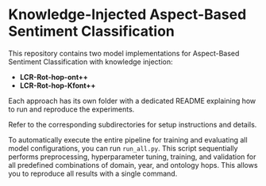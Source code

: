 # Knowledge-Injected Aspect-Based Sentiment Classification

This repository contains two model implementations for Aspect-Based Sentiment Classification with knowledge injection:

- **LCR-Rot-hop-ont++**  
- **LCR-Rot-hop-Kfont++**

Each approach has its own folder with a dedicated README explaining how to run and reproduce the experiments.

Refer to the corresponding subdirectories for setup instructions and details.

To automatically execute the entire pipeline for training and evaluating all model configurations, you can run `run_all.py`. This script sequentially performs preprocessing, hyperparameter tuning, training, and validation for all predefined combinations of domain, year, and ontology hops. This allows you to reproduce all results with a single command.


